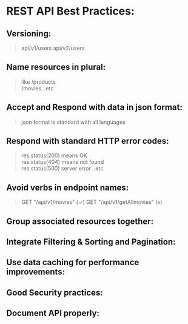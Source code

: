 # REST API Best Practices:

## Versioning:
> api/v1/users
> api/v2/users

## Name resources in plural:
> like 
> /products    
> /movies   ..etc

## Accept and Respond with data in json format:
> json format is standard with all languages

## Respond with standard HTTP error codes:
> res.status(200)  means OK    
> res.status(404) means not found  
> res.status(500)  server error   ..etc

## Avoid verbs in endpoint names:
> GET "/api/v1/movies"  (✓)
> GET "/api/v1/getAllmovies" (x)

## Group associated resources together:

## Integrate Filtering & Sorting and Pagination:

## Use data caching for performance improvements:

## Good Security practices:

## Document API properly:
